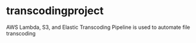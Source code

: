 # transcodingproject
AWS Lambda, S3, and Elastic Transcoding Pipeline is used to automate file transcoding 
